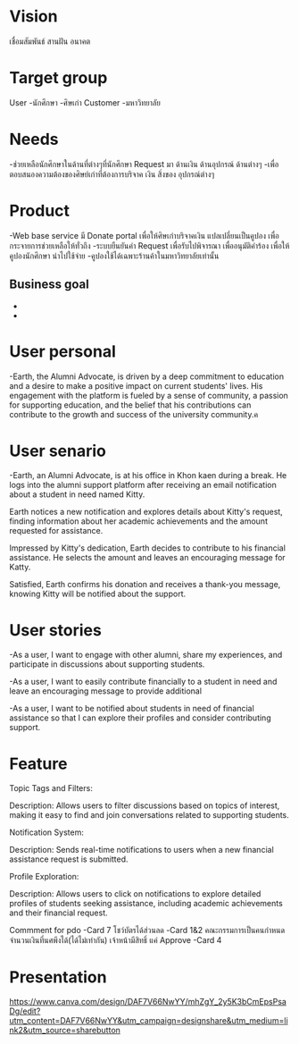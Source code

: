 # Vision 
เชื่อมสัมพันธ์ สานฝัน อนาคต

# Target group
User
-นักศึกษา
-ศิษเก่า
Customer
-มหาวิทยาลัย

# Needs
-ช่วยเหลือนักศึกษาในด้านที่ต่างๆที่นักศึกษา Request มา ด้านเงิน ด้านอุปกรณ์ ด้านต่างๆ
-เพื่อตอบสนองความต้องของศิษย์เก่าที่ต้องการบริจาค เงิน สิ่งของ อุปกรณ์ต่างๆ

# Product
-Web base service มี Donate portal เพื่อให้ศิษเก่าบริจาคเงิน แปลเปลี่ยนเป็นคูปอง เพื่อกระจายการช่วยเหลือให้ทั่วถึง
-ระบบยืนยันคำ Request เพื่อรับไปพิจารณา เพื่ออนุมัติคำร้อง เพื่อให้คูปองนักศึกษา นำไปใช้จ่าย
-คูปองใช้ได้เฉพาะร้านค้าในมหาวิทยาลัยเท่านั้น

Business goal
-
-
-


# User personal
-Earth, the Alumni Advocate, is driven by a deep commitment to education and a desire to make a positive impact on current students' lives. His engagement with the platform is fueled by a sense of community, a passion for supporting education, and the belief that his contributions can contribute to the growth and success of the university community.ค

# User senario
-Earth, an Alumni Advocate, is at his office in Khon kaen during a break. He logs into the alumni support platform after receiving an email notification about a student in need named Kitty.

Earth notices a new notification and explores details about Kitty's request, finding information about her academic achievements and the amount requested for assistance.

Impressed by Kitty's dedication, Earth decides to contribute to his financial assistance. He selects the amount and leaves an encouraging message for Katty.

Satisfied, Earth confirms his donation and receives a thank-you message, knowing Kitty will be notified about the support.

# User stories
-As a user, I want to engage with other alumni, share my experiences, and participate in discussions about supporting students.

-As a user, I want to easily contribute financially to a student in need and leave an encouraging message to provide additional

-As a user, I want to be notified about students in need of financial assistance so that I can explore their profiles and consider contributing support.

# Feature

Topic Tags and Filters:

Description: Allows users to filter discussions based on topics of interest, making it easy to find and join conversations related to supporting students.


Notification System:

Description: Sends real-time notifications to users when a new financial assistance request is submitted.


Profile Exploration:

Description: Allows users to click on notifications to explore detailed profiles of students seeking assistance, including academic achievements and their financial request.



Commment for pdo
-Card 7 โชว์บัตรได้ส่วนลด
-Card 1&2 คณะกรรมการเป็นคนกำหนดจำนวนเงินที่นศพึงได้(ได้ไม่เท่ากัน) เจ้าหน้ามีสิทธิ์ แค่ Approve
-Card 4 

# Presentation
https://www.canva.com/design/DAF7V66NwYY/mhZgY_2y5K3bCmEpsPsaDg/edit?utm_content=DAF7V66NwYY&utm_campaign=designshare&utm_medium=link2&utm_source=sharebutton
